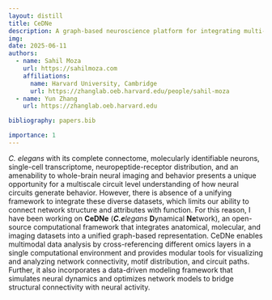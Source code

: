 ```yaml
---
layout: distill 
title: CeDNe
description: A graph-based neuroscience platform for integrating multi-modal data with embedded optimization and simulation workflows  
img: 
date: 2025-06-11
authors:
  - name: Sahil Moza
    url: https://sahilmoza.com
    affiliations:
      name: Harvard University, Cambridge
      url: https://zhanglab.oeb.harvard.edu/people/sahil-moza
  - name: Yun Zhang 
    url: https://zhanglab.oeb.harvard.edu

bibliography: papers.bib

importance: 1
---
```

*C. elegans* with its complete connectome, molecularly identifiable neurons, single-cell transcriptome, neuropeptide-receptor distribution, and an amenability to whole-brain neural imaging and behavior presents a unique opportunity for a multiscale circuit level understanding of how neural circuits generate behavior. However, there is absence of a unifying framework to integrate these diverse datasets, which limits our ability to connect network structure and attributes with function. For this reason, I have been working on **CeDNe** (***C.e***_legans_ **D**ynamical **Ne**twork), an open-source computational framework that integrates anatomical, molecular, and imaging datasets into a unified graph-based representation. CeDNe enables multimodal data analysis by cross-referencing different omics layers in a single computational environment and provides modular tools for visualizing and analyzing network connectivity, motif distribution, and circuit paths. Further, it also incorporates a data-driven modeling framework that simulates neural dynamics and optimizes network models to bridge structural connectivity with neural activity.

